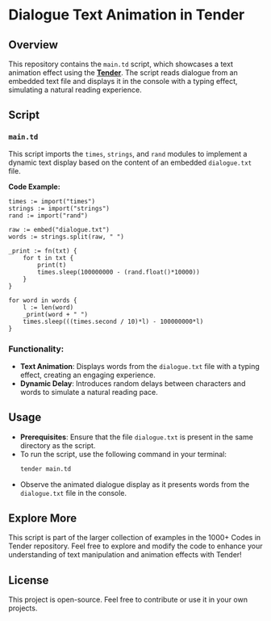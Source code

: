 # Dialogue Text Animation in Tender

## Overview

This repository contains the `main.td` script, which showcases a text animation effect using the [**Tender**](https://github.com/2dprototype/tender). The script reads dialogue from an embedded text file and displays it in the console with a typing effect, simulating a natural reading experience.

## Script

### `main.td`

This script imports the `times`, `strings`, and `rand` modules to implement a dynamic text display based on the content of an embedded `dialogue.txt` file.

**Code Example:**
```tender
times := import("times")
strings := import("strings")
rand := import("rand")

raw := embed("dialogue.txt")
words := strings.split(raw, " ")

_print := fn(txt) {
	for t in txt {
		print(t)
		times.sleep(100000000 - (rand.float()*10000))
	}
}

for word in words {
	l := len(word)
	_print(word + " ")
	times.sleep(((times.second / 10)*l) - 100000000*l)
}
```

### Functionality:
- **Text Animation**: Displays words from the `dialogue.txt` file with a typing effect, creating an engaging experience.
- **Dynamic Delay**: Introduces random delays between characters and words to simulate a natural reading pace.

## Usage

- **Prerequisites**: Ensure that the file `dialogue.txt` is present in the same directory as the script.
- To run the script, use the following command in your terminal:
    ```bash
    tender main.td
    ```
- Observe the animated dialogue display as it presents words from the `dialogue.txt` file in the console.

## Explore More

This script is part of the larger collection of examples in the 1000+ Codes in Tender repository. Feel free to explore and modify the code to enhance your understanding of text manipulation and animation effects with Tender!

## License

This project is open-source. Feel free to contribute or use it in your own projects.
